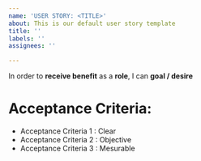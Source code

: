 ```yaml
---
name: 'USER STORY: <TITLE>'
about: This is our default user story template
title: ''
labels: ''
assignees: ''

---
```


In order to **receive benefit** as a **role**, I can **goal / desire**

# Acceptance Criteria:

* Acceptance Criteria 1 : Clear
* Acceptance Criteria 2 : Objective
* Acceptance Criteria 3 : Mesurable
